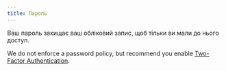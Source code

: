 ```yaml
---
title: Пароль
---
```


Ваш пароль захищає ваш обліковий запис, щоб тільки ви мали до нього доступ.

We do not enforce a password policy, but recommend you enable [Two-Factor Authentication](/docs/site/account/mfa).

